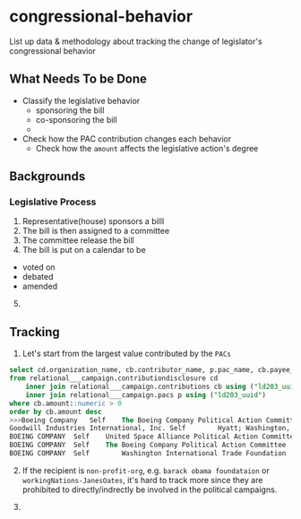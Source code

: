 # congressional-behavior

List up data &amp; methodology about tracking the change of legislator's congressional behavior

## What Needs To be Done

- Classify the legislative behavior
  - sponsoring the bill
  - co-sponsoring the bill
  - 
- Check how the PAC contribution changes each behavior
  - Check how the `amount` affects the legislative action's degree

## Backgrounds
### Legislative Process
1. Representative(house) sponsors a billl
2. The bill is then assigned to a committee
3. The committee release the bill 
4. The bill is put on a calendar to be 
  - voted on
  - debated
  - amended
5. 

## Tracking
1. Let's start from the largest value contributed by the `PACs` 
```sql
select cd.organization_name, cb.contributor_name, p.pac_name, cb.payee_name, cb.amount, cb.recipient_name, cb.contribution_date 
from relational___campaign.contributiondisclosure cd
	inner join relational___campaign.contributions cb using ("ld203_uuid")
	inner join relational___campaign.pacs p using ("ld203_uuid")
where cb.amount::numeric > 0
order by cb.amount desc
>>>Boeing Company	Self	The Boeing Company Political Action Committee	Barack Obama Foundation	$9,999,999.00	Barack Obama - Obama Presidential Center - NOTE - Contribution was $10,000,000.00.  The form will not accept $10,000,000.00 - - -  LRC staff said to record the highest amount the form will accept.
Goodwill Industries International, Inc.	Self		Hyatt; Washington, DC	$8,642,017.00	Jane Oates
BOEING COMPANY	Self	United Space Alliance Political Action Committee (USAPAC)	Washington International Trade Foundation	$7,000,000.00	Rep. Kevin Brady, Rep. Joseph Crowley.
BOEING COMPANY	Self	The Boeing Company Political Action Committee	Washington International Trade Foundation	$7,000,000.00	Rep. Kevin Brady, Rep. Joseph Crowley.
BOEING COMPANY	Self		Washington International Trade Foundation	$7,000,000.00	Rep. Kevin Brady, Rep. Joseph Crowley.
```

2. If the recipient is `non-profit-org`, e.g. `barack obama foundataion` or `workingNations-JanesOates`, it's hard to track more since they are prohibited to directly/indrectly be involved in the political campaigns.

3. 
